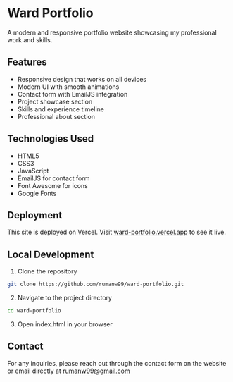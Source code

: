 # Ward Portfolio

A modern and responsive portfolio website showcasing my professional work and skills.

## Features

- Responsive design that works on all devices
- Modern UI with smooth animations
- Contact form with EmailJS integration
- Project showcase section
- Skills and experience timeline
- Professional about section

## Technologies Used

- HTML5
- CSS3
- JavaScript
- EmailJS for contact form
- Font Awesome for icons
- Google Fonts

## Deployment

This site is deployed on Vercel. Visit [ward-portfolio.vercel.app](https://ward-portfolio.vercel.app) to see it live.

## Local Development

1. Clone the repository
```bash
git clone https://github.com/rumanw99/ward-portfolio.git
```

2. Navigate to the project directory
```bash
cd ward-portfolio
```

3. Open index.html in your browser

## Contact

For any inquiries, please reach out through the contact form on the website or email directly at rumanw99@gmail.com 
